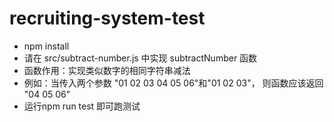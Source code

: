 # recruiting-system-test
* npm install
* 请在 src/subtract-number.js 中实现 subtractNumber 函数
* 函数作用：实现类似数字的相同字符串减法
* 例如：当传入两个参数 "01 02 03 04 05 06"和"01 02 03"， 则函数应该返回 "04 05 06"
* 运行npm run test 即可跑测试
